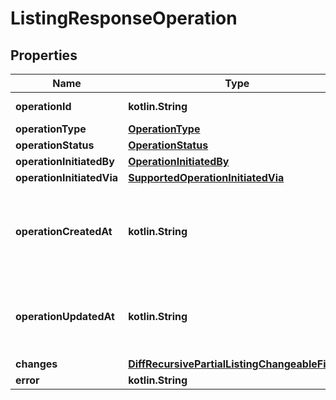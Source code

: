 
# ListingResponseOperation

## Properties
| Name | Type | Description | Notes |
| ------------ | ------------- | ------------- | ------------- |
| **operationId** | **kotlin.String** | Unique ID for this operation |  |
| **operationType** | [**OperationType**](OperationType.md) |  |  |
| **operationStatus** | [**OperationStatus**](OperationStatus.md) |  |  |
| **operationInitiatedBy** | [**OperationInitiatedBy**](OperationInitiatedBy.md) |  |  |
| **operationInitiatedVia** | [**SupportedOperationInitiatedVia**](SupportedOperationInitiatedVia.md) |  |  |
| **operationCreatedAt** | **kotlin.String** | When the operation was created in UTC. Represented as ISO 8601 format like 2021-11-09T12:44:31.000Z |  |
| **operationUpdatedAt** | **kotlin.String** | Time of the last update in UTC. Represented as ISO 8601 format like 2021-11-09T12:44:31.000Z |  |
| **changes** | [**DiffRecursivePartialListingChangeableFields**](DiffRecursivePartialListingChangeableFields.md) |  |  |
| **error** | **kotlin.String** | Operation error |  [optional] |



